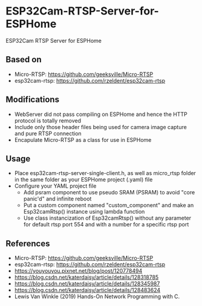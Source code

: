 # ESP32Cam-RTSP-Server-for-ESPHome
 ESP32Cam RTSP Server for ESPHome

## Based on
- Micro-RTSP: https://github.com/geeksville/Micro-RTSP
- esp32cam-rtsp: https://github.com/rzeldent/esp32cam-rtsp

## Modifications
- WebServer did not pass compiling on ESPHome and hence the HTTP protocol is totally removed
- Include only those header files being used for camera image capture and pure RTSP connection
- Encapulate Micro-RTSP as a class for use in ESPHome

## Usage
- Place esp32cam-rtsp-server-single-client.h, as well as micro_rtsp folder in the same folder as your ESPHome project (.yaml) file
- Configure your YAML project file
    - Add psram component to use pseudo SRAM (PSRAM) to avoid "core panic'd" and infinite reboot
    - Put a custom component named "custom_component" and make an Esp32camRtsp() instance using lambda function
    - Use class instancization of Esp32camRtsp() without any parameter for default rtsp port 554 and with a number for a specific rtsp port

## References
- Micro-RTSP: https://github.com/geeksville/Micro-RTSP
- esp32cam-rtsp: https://github.com/rzeldent/esp32cam-rtsp
- https://youyouyou.pixnet.net/blog/post/120778494
- https://blog.csdn.net/katerdaisy/article/details/128318785
- https://blog.csdn.net/katerdaisy/article/details/128345987
- https://blog.csdn.net/katerdaisy/article/details/128483624
- Lewis Van Winkle (2019) Hands-On Network Programming with C.